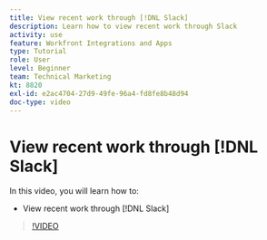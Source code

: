 ```yaml
---
title: View recent work through [!DNL Slack]
description: Learn how to view recent work through Slack
activity: use
feature: Workfront Integrations and Apps
type: Tutorial
role: User
level: Beginner
team: Technical Marketing
kt: 8820
exl-id: e2ac4704-27d9-49fe-96a4-fd8fe8b48d94
doc-type: video
---
```

# View recent work through [!DNL Slack]

In this video, you will learn how to:

* View recent work through [!DNL Slack]

>[!VIDEO](https://video.tv.adobe.com/v/335120/?quality=12&learn=on)
